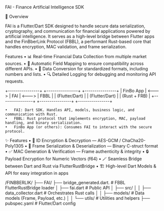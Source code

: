 FAI - Finance Artificial Intelligence SDK

🚀 Overview

FAI is a Flutter/Dart SDK designed to handle secure data serialization, cryptography, and communication for financial applications powered by artificial intelligence. It serves as a high-level bridge between Flutter apps and the FinBberLink Protocol (FBBL), a performant Rust-based core that handles encryption, MAC validation, and frame serialization.

Features
	•	📊 Real-time Financial Data Collection from multiple market sources.
	•	🚀 Automatic Field Mapping to ensure compatibility across different APIs.
	•	🔄 Data Conversion for standardized formats, including numbers and lists.
	•	🔍 Detailed Logging for debugging and monitoring API requests.

 +----------------+       +----------------+       +----------------+
|    FinBo App   | <---> |      FAI       | <---> |      FBBL      |
| (Flutter/Dart) |       | (Flutter/Dart) |       | (Rust + FRB)   |
+----------------+       +----------------+       +----------------+

	•	FAI: Dart SDK. Handles API, models, business logic, and communication with Rust.
	•	FBBL: Rust protocol that implements encryption, MAC, payload handling, and binary serialization.
	•	FinBo App (or others): Consumes FAI to interact with the secure protocol.

  ✨ Features
	•	🔐 ID Encryption & Decryption — AES-GCM / ChaCha20-Poly1305
	•	🧠 Frame Serialization & Deserialization — Binary C-struct format
	•	✅ MAC Generation & Verification — Frame authenticity & integrity
	•	🔒 Payload Encryption for Numeric Vectors (f64)
	•	🪄 Seamless Bridge between Dart and Rust via FlutterRustBridge
	•	🏗️ High-level Dart Models & API for easy integration in apps

  /FINBBERLIK/
├── FAI/
    ├── bridge_generated.dart.    # FBBL    FlutterRustBridge loader
│   ├── fai.dart                  # Public API
│   ├── src/
│   │   ├── data_collector.dart   # Orchestrates Rust calls
│   │   ├── models/                # Data models (Frame, Payload, etc.)
│   │   └── utils/                 # Utilities and helpers
├── pubspec.yaml                   # Flutter/Dart config